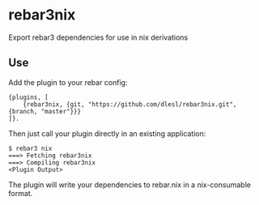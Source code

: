 rebar3nix
=====

Export rebar3 dependencies for use in nix derivations

Use
---

Add the plugin to your rebar config:

    {plugins, [
        {rebar3nix, {git, "https://github.com/dlesl/rebar3nix.git", {branch, "master"}}}
    ]}.

Then just call your plugin directly in an existing application:


    $ rebar3 nix
    ===> Fetching rebar3nix
    ===> Compiling rebar3nix
    <Plugin Output>

The plugin will write your dependencies to rebar.nix in a nix-consumable format.
